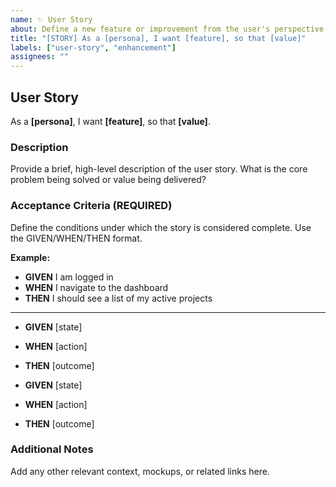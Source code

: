```yaml
---
name: ✨ User Story
about: Define a new feature or improvement from the user's perspective.
title: "[STORY] As a [persona], I want [feature], so that [value]"
labels: ["user-story", "enhancement"]
assignees: ""
---
```


## User Story

As a **[persona]**, I want **[feature]**, so that **[value]**.

### Description

Provide a brief, high-level description of the user story. What is the core problem being solved or value being delivered?

### Acceptance Criteria (REQUIRED)

Define the conditions under which the story is considered complete. Use the GIVEN/WHEN/THEN format.

**Example:**
* **GIVEN** I am logged in
* **WHEN** I navigate to the dashboard
* **THEN** I should see a list of my active projects

---

* **GIVEN** [state]
* **WHEN** [action]
* **THEN** [outcome]

* **GIVEN** [state]
* **WHEN** [action]
* **THEN** [outcome]

### Additional Notes

Add any other relevant context, mockups, or related links here.
